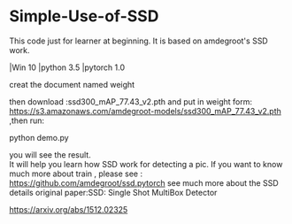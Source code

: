 # Simple-Use-of-SSD



This code  just for learner at beginning. It is based on amdegroot's SSD work.

|Win 10
|python 3.5 
|pytorch 1.0

creat the document named weight

then download :ssd300_mAP_77.43_v2.pth and put in weight form:
https://s3.amazonaws.com/amdegroot-models/ssd300_mAP_77.43_v2.pth
,then run:

python demo.py

you will see the result.  
It will help you learn how SSD work for detecting a pic. If you want to know much more about train , please see : https://github.com/amdegroot/ssd.pytorch 
see much more about the SSD details original paper:SSD: Single Shot MultiBox Detector

https://arxiv.org/abs/1512.02325
